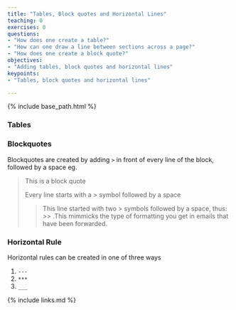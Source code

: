 ```yaml
---
title: "Tables, Block quotes and Horizontal Lines"
teaching: 0
exercises: 0
questions:
- "How does one create a table?"
- "How can one draw a line between sections across a page?"
- "How does one create a block quote?"
objectives:
- "Adding tables, block quotes and horizontal lines"
keypoints:
- "Tables, block quotes and horizontal lines"

---
```


{% include base_path.html %}

### Tables


### Blockquotes

Blockquotes are created by adding ```>``` in front of every line of the block, followed by a space eg.

> This is a block quote
> 
> Every line starts with a > symbol followed by a space
> 
>> This line started with two > symbols followed by a space, thus: >> .This mimmicks the type of formatting you get in emails that have been forwarded.
>> 

### Horizontal Rule
Horizontal rules can be created in one of three ways

1. ```---```
1. ```***```
1. ```___```


{% include links.md %}

